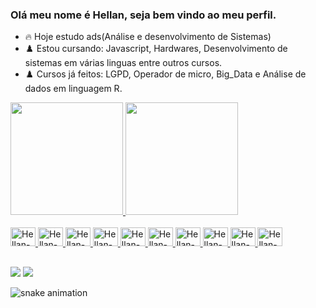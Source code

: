 ### Olá meu nome é Hellan, seja bem vindo ao meu perfil.

- 🔥 Hoje estudo ads(Análise e desenvolvimento de Sistemas)
- ♟️ Estou cursando: Javascript, Hardwares, Desenvolvimento de sistemas em várias linguas entre outros cursos.
- ♟️ Cursos já feitos: LGPD, Operador de micro, Big_Data e Análise de dados em linguagem R.

<div>
  <a href="https://github.com/HEllanlins">
    <img height="180em" src="https://github-readme-stats.vercel.app/api?username=HEllanlins&theme=aura&show_icons=true"/>
    <img height="180em" src="https://github-readme-stats.vercel.app/api/top-langs/?username=HEllanlins&layout=compact&langs_count=16&theme=vue-dark"/>
</div>

<div style="display: inline_block"><br>
  <img aling="center" alt="Hellan-Js" height="30" width="40" src="https://cdn.jsdelivr.net/gh/devicons/devicon@latest/icons/javascript/javascript-plain.svg">
  <img aling="center" alt="Hellan-Ts" height="30" width="40" src="https://cdn.jsdelivr.net/gh/devicons/devicon@latest/icons/typescript/typescript-plain.svg">
  <img aling="center" alt="Hellan-React" height="30" width="40" src="https://cdn.jsdelivr.net/gh/devicons/devicon@latest/icons/react/react-original.svg">
  <img aling="center" alt="Hellan-HTML" height="30" width="40" src="https://cdn.jsdelivr.net/gh/devicons/devicon@latest/icons/html5/html5-original.svg">
  <img aling="center" alt="Hellan-CSS" height="30" width="40" src="https://cdn.jsdelivr.net/gh/devicons/devicon@latest/icons/css3/css3-original.svg">
  <img aling="center" alt="Hellan-Python" height="30" width="40" src="https://cdn.jsdelivr.net/gh/devicons/devicon@latest/icons/python/python-original.svg">
  <img aling="center" alt="Hellan-Csharp" height="30" width="40" src="https://cdn.jsdelivr.net/gh/devicons/devicon@latest/icons/csharp/csharp-original.svg">
  <img aling="center" alt="Hellan-Csharp" height="30" width="40" src="https://cdn.jsdelivr.net/gh/devicons/devicon@latest/icons/bootstrap/bootstrap-original.svg">
  <img aling="center" alt="Hellan-Csharp" height="30" width="40" src="https://cdn.jsdelivr.net/gh/devicons/devicon@latest/icons/git/git-original.svg">
  <img aling="center" alt="Hellan-Csharp" height="30" width="40" src="https://cdn.jsdelivr.net/gh/devicons/devicon@latest/icons/github/github-original.svg">
</div>

##

<div>
  <a href="https://www.youtube.com/@hellanlins3042" target="_blank"><img src="https://img.shields.io/badge/youtube-FF0000?style=for-the-badge&logo=youtube&logoColor=white" target="_blank"></a>
  <a href="https://www.instagram.com/hellan_lins/" target="_blank"><img src="https://img.shields.io/badge/-instagram-%23E4405F?style=for-the-badge&logo=instragram&logoColor=white" target="_blank"></a>
</div>

![snake animation](https://github.com/HEllanlins/HEllanlins/blob/output/github-contribution-grid-snake2.svg)
